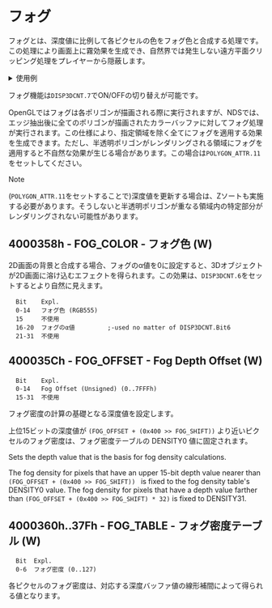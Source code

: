 # フォグ

フォグとは、深度値に比例して各ピクセルの色をフォグ色と合成する処理です。この処理により画面上に霧効果を生成でき、自然界では発生しない遠方平面クリッピング処理をプレイヤーから隠蔽します。

<details>
  <summary>使用例</summary>

左: フォグOFF, 右: フォグON

![nofog](../../images/g3/fog_disable.jpeg)&nbsp;&nbsp;![fog](../../images/g3/fog_enable.jpeg)

</details>

フォグ機能は`DISP3DCNT.7`でON/OFFの切り替えが可能です。

OpenGLではフォグは各ポリゴンが描画される際に実行されますが、NDSでは、エッジ抽出後に全てのポリゴンが描画されたカラーバッファに対してフォグ処理が実行されます。この仕様により、指定領域を除く全てにフォグを適用する効果を生成できます。ただし、半透明ポリゴンがレンダリングされる領域にフォグを適用すると不自然な効果が生じる場合があります。この場合は`POLYGON_ATTR.11`をセットしてください。

> [!NOTE]
> (`POLYGON_ATTR.11`をセットすることで)深度値を更新する場合は、Zソートも実施する必要があります。そうしないと半透明ポリゴンが重なる領域内の特定部分がレンダリングされない可能性があります。

## 4000358h - FOG_COLOR - フォグ色 (W)

2D画面の背景と合成する場合、フォグのα値を0に設定すると、3Dオブジェクトが2D画面に溶け込むエフェクトを得られます。この効果は、`DISP3DCNT.6`をセットするとより自然に見えます。

```
  Bit    Expl.
  0-14   フォグ色 (RGB555)
  15     不使用
  16-20  フォグのα値         ;-used no matter of DISP3DCNT.Bit6
  21-31  不使用
```

## 400035Ch - FOG_OFFSET - Fog Depth Offset (W)

```
  Bit    Expl.
  0-14   Fog Offset (Unsigned) (0..7FFFh)
  15-31  不使用
```

フォグ密度の計算の基礎となる深度値を設定します。

上位15ビットの深度値が `(FOG_OFFSET + (0x400 >> FOG_SHIFT))` より近いピクセルのフォグ密度は、フォグ密度テーブルの DENSITY0 値に固定されます。

Sets the depth value that is the basis for fog density calculations.

The fog density for pixels that have an upper 15-bit depth value nearer than `(FOG_OFFSET + (0x400 >> FOG_SHIFT)) ` is fixed to the fog density table's DENSITY0 value. The fog density for pixels that have a depth value farther than `(FOG_OFFSET + (0x400 >> FOG_SHIFT) * 32)` is fixed to DENSITY31.

## 4000360h..37Fh - FOG_TABLE - フォグ密度テーブル (W)

```
  Bit  Expl.
  0-6  フォグ密度 (0..127)
```

各ピクセルのフォグ密度は、対応する深度バッファ値の線形補間によって得られる値となります。

